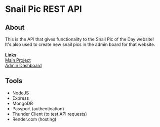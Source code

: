 # Snail Pic REST API

## About

This is the API that gives functionality to the Snail Pic of the Day website! It's also used to create new snail pics in the admin board for that website.<br/> <br/>
**Links** <br/>
[Main Project](https://github.com/EnterOrion/snail-pic-of-the-day)<br/>
[Admin Dashboard](https://github.com/EnterOrion/snail-pic-admin)

## Tools

- NodeJS
- Express
- MongoDB
- Passport (authentication)
- Thunder Client (to test API requests)
- Render.com (hosting)
